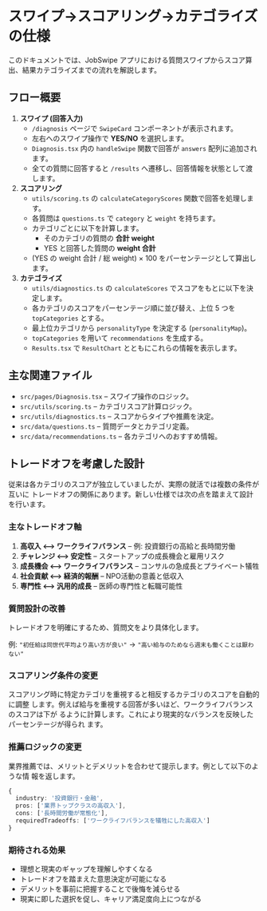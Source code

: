 # スワイプ→スコアリング→カテゴライズの仕様

このドキュメントでは、JobSwipe アプリにおける質問スワイプからスコア算出、結果カテゴライズまでの流れを解説します。

## フロー概要
1. **スワイプ (回答入力)**
   - `/diagnosis` ページで `SwipeCard` コンポーネントが表示されます。
   - 左右へのスワイプ操作で **YES/NO** を選択します。
   - `Diagnosis.tsx` 内の `handleSwipe` 関数で回答が `answers` 配列に追加されます。
   - 全ての質問に回答すると `/results` へ遷移し、回答情報を状態として渡します。
2. **スコアリング**
   - `utils/scoring.ts` の `calculateCategoryScores` 関数で回答を処理します。
   - 各質問は `questions.ts` で `category` と `weight` を持ちます。
   - カテゴリごとに以下を計算します。
     - そのカテゴリの質問の **合計 weight**
     - YES と回答した質問の **weight 合計**
   - (YES の weight 合計 / 総 weight) × 100 をパーセンテージとして算出します。
3. **カテゴライズ**
   - `utils/diagnostics.ts` の `calculateScores` でスコアをもとに以下を決定します。
    - 各カテゴリのスコアをパーセンテージ順に並び替え、上位 5 つを `topCategories` とする。
     - 最上位カテゴリから `personalityType` を決定する (`personalityMap`)。
     - `topCategories` を用いて `recommendations` を生成する。
   - `Results.tsx` で `ResultChart` とともにこれらの情報を表示します。

## 主な関連ファイル
- `src/pages/Diagnosis.tsx` – スワイプ操作のロジック。
- `src/utils/scoring.ts` – カテゴリスコア計算ロジック。
- `src/utils/diagnostics.ts` – スコアからタイプや推薦を決定。
- `src/data/questions.ts` – 質問データとカテゴリ定義。
- `src/data/recommendations.ts` – 各カテゴリへのおすすめ情報。

## トレードオフを考慮した設計

従来は各カテゴリのスコアが独立していましたが、実際の就活では複数の条件が互いに
トレードオフの関係にあります。新しい仕様では次の点を踏まえて設計を行います。

### 主なトレードオフ軸

1. **高収入 ⟷ ワークライフバランス** – 例: 投資銀行の高給と長時間労働
2. **チャレンジ ⟷ 安定性** – スタートアップの成長機会と雇用リスク
3. **成長機会 ⟷ ワークライフバランス** – コンサルの急成長とプライベート犠牲
4. **社会貢献 ⟷ 経済的報酬** – NPO活動の意義と低収入
5. **専門性 ⟷ 汎用的成長** – 医師の専門性と転職可能性

### 質問設計の改善

トレードオフを明確にするため、質問文をより具体化します。

例: `"初任給は同世代平均より高い方が良い"` → `"高い給与のためなら週末も働くことは厭わない"`

### スコアリング条件の変更

スコアリング時に特定カテゴリを重視すると相反するカテゴリのスコアを自動的に調整
します。例えば給与を重視する回答が多いほど、ワークライフバランスのスコアは下が
るように計算します。これにより現実的なバランスを反映したパーセンテージが得られ
ます。

### 推薦ロジックの変更

業界推薦では、メリットとデメリットを合わせて提示します。例として以下のような情
報を返します。

```typescript
{
  industry: '投資銀行・金融',
  pros: ['業界トップクラスの高収入'],
  cons: ['長時間労働が常態化'],
  requiredTradeoffs: ['ワークライフバランスを犠牲にした高収入']
}
```

### 期待される効果

* 理想と現実のギャップを理解しやすくなる
* トレードオフを踏まえた意思決定が可能になる
* デメリットを事前に把握することで後悔を減らせる
* 現実に即した選択を促し、キャリア満足度向上につながる

